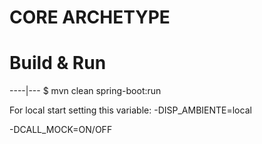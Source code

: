 # CORE ARCHETYPE

# Build & Run
----|---
	$ mvn clean spring-boot:run
	
For local start setting this variable:
-DISP_AMBIENTE=local

-DCALL_MOCK=ON/OFF
